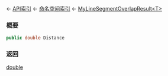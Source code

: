 ← [API索引](Api-Index) ← [命名空间索引](Namespace-Index) ← [MyLineSegmentOverlapResult&lt;T&gt;](VRageMath.MyLineSegmentOverlapResult`1)

### 概要

```csharp
public double Distance
```

### 返回

[double](https://docs.microsoft.com/en-us/dotnet/api/System.Double?view=netframework-4.6)

